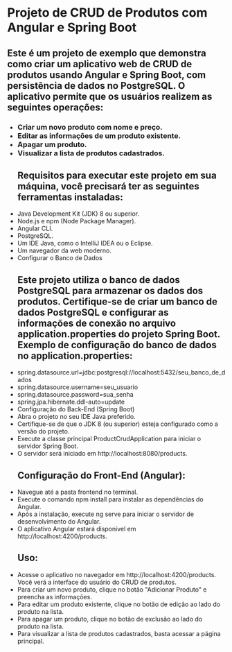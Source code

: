 <h1>Projeto de CRUD de Produtos com Angular e Spring Boot</h1>
<h2>Este é um projeto de exemplo que demonstra como criar um aplicativo web de CRUD de produtos usando Angular e Spring Boot, com persistência de dados no PostgreSQL. O aplicativo permite que os usuários realizem as seguintes operações:</h2>
<ul><h3>
<li>Criar um novo produto com nome e preço.</li>
<li>Editar as informações de um produto existente.</li>
<li>Apagar um produto.</li>
<li>Visualizar a lista de produtos cadastrados.</li>
  
<h2>Requisitos para executar este projeto em sua máquina, você precisará ter as seguintes ferramentas instaladas:</h2>
  <li>Java Development Kit (JDK) 8 ou superior. </li>
  <li>Node.js e npm (Node Package Manager). </li>
  <li>Angular CLI. </li>
  <li>PostgreSQL. </li>
  <li>Um IDE Java, como o IntelliJ IDEA ou o Eclipse. </li>
  <li>Um navegador da web moderno. </li>
  <li>Configurar o Banco de Dados </li>

<h2>  Este projeto utiliza o banco de dados PostgreSQL para armazenar os dados dos produtos. Certifique-se de criar um banco de dados PostgreSQL e configurar as informações de conexão no arquivo application.properties do projeto Spring Boot.
Exemplo de configuração do banco de dados no application.properties:</h2>
  <li>spring.datasource.url=jdbc:postgresql://localhost:5432/seu_banco_de_dados </li>
  <li>spring.datasource.username=seu_usuario </li>
  <li>spring.datasource.password=sua_senha </li>
  <li>spring.jpa.hibernate.ddl-auto=update </li>
  <li>Configuração do Back-End (Spring Boot) </li>
  <li>Abra o projeto no seu IDE Java preferido. </li>
  <li>Certifique-se de que o JDK 8 (ou superior) esteja configurado como a versão do projeto. </li>
  <li>Execute a classe principal ProductCrudApplication para iniciar o servidor Spring Boot. </li>
  <li>O servidor será iniciado em http://localhost:8080/products. </li>

<h2>Configuração do Front-End (Angular):</h2>
  <li>Navegue até a pasta frontend no terminal. </li>
  <li>Execute o comando npm install para instalar as dependências do Angular. </li>
  <li>Após a instalação, execute ng serve para iniciar o servidor de desenvolvimento do Angular. </li>
  <li>O aplicativo Angular estará disponível em http://localhost:4200/products. </li>

<h2>Uso:</h2>
  <li>Acesse o aplicativo no navegador em http://localhost:4200/products. Você verá a interface do usuário do CRUD de produtos.</li>
  <li>Para criar um novo produto, clique no botão "Adicionar Produto" e preencha as informações. </li>
  <li>Para editar um produto existente, clique no botão de edição ao lado do produto na lista. </li>
  <li>Para apagar um produto, clique no botão de exclusão ao lado do produto na lista. </li>
  <li>Para visualizar a lista de produtos cadastrados, basta acessar a página principal. </li>
</h3></ul>

